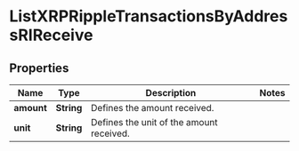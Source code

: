 

# ListXRPRippleTransactionsByAddressRIReceive


## Properties

| Name | Type | Description | Notes |
|------------ | ------------- | ------------- | -------------|
|**amount** | **String** | Defines the amount received. |  |
|**unit** | **String** | Defines the unit of the amount received. |  |



